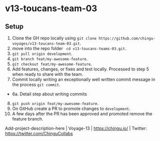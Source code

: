 # v13-toucans-team-03


## Setup

1. Clone the GH repo locally using `git clone https://github.com/chingu-voyages/v13-toucans-team-03.git`.
2. move into the repo folder ` cd v13-toucans-teams-03.git`.
3. `git pull origin development`.
4. `git branch feat/my-awesome-feature`.
5. `git checkout feat/my-awesome-feature`.
6. Add features, changes, or fixes and test locally. Processed to step 5 when ready to share with the team.
7. Commit locally writing an exceptionally well written commit message in the process `git commit`.
- 6a. Detail step about writing commits
8. `git push origin feat/my-awesome-feature`.
9. On GitHub create a PR to promote changes to `development`.
10. A few days after the PR has been approved and promoted remove the feature branch.



Add-project-description-here | Voyage-13 | https://chingu.io/ | Twitter: https://twitter.com/ChinguCollabs
